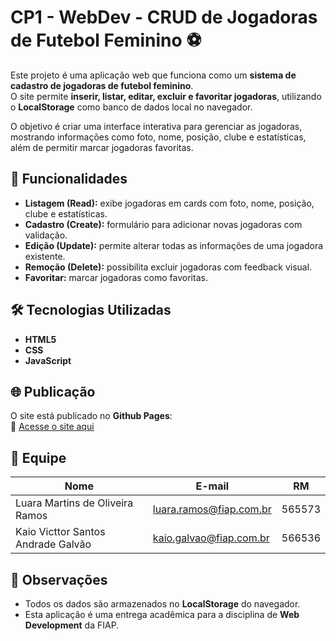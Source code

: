 # CP1 - WebDev - CRUD de Jogadoras de Futebol Feminino ⚽

Este projeto é uma aplicação web que funciona como um **sistema de cadastro de jogadoras de futebol feminino**.  
O site permite **inserir, listar, editar, excluir e favoritar jogadoras**, utilizando o **LocalStorage** como banco de dados local no navegador.

O objetivo é criar uma interface interativa para gerenciar as jogadoras, mostrando informações como foto, nome, posição, clube e estatísticas, além de permitir marcar jogadoras favoritas.



## 🚀 Funcionalidades

- **Listagem (Read):** exibe jogadoras em cards com foto, nome, posição, clube e estatísticas.  
- **Cadastro (Create):** formulário para adicionar novas jogadoras com validação.
- **Edição (Update):** permite alterar todas as informações de uma jogadora existente.  
- **Remoção (Delete):** possibilita excluir jogadoras com feedback visual.
- **Favoritar:** marcar jogadoras como favoritas.


## 🛠️ Tecnologias Utilizadas

- **HTML5**  
- **CSS** 
- **JavaScript** 



## 🌐 Publicação

O site está publicado no **Github Pages**:  
🔗 [Acesse o site aqui](https://seu-usuario.github.io/cp1-webdev-crud)



## 👥 Equipe

| Nome                                | E-mail                    | RM      |
|------------------------------------|---------------------------|---------|
| Luara Martins de Oliveira Ramos     | luara.ramos@fiap.com.br   | 565573  |
| Kaio Victtor Santos Andrade Galvão  | kaio.galvao@fiap.com.br   | 566536  |



## 📜 Observações

- Todos os dados são armazenados no **LocalStorage** do navegador.  
- Esta aplicação é uma entrega acadêmica para a disciplina de **Web Development** da FIAP.

